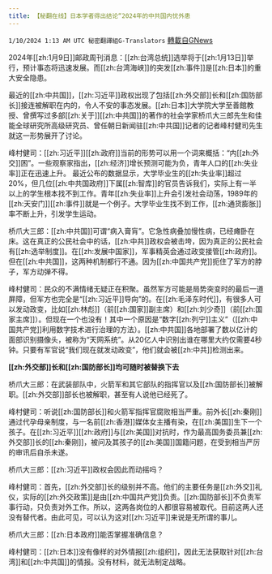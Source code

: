 ```yaml
---
title: 【秘翻在线】日本学者得出结论“2024年的中共国内忧外患
---
```

`1/10/2024 1:13 AM UTC 秘密翻譯組G-Translators` [轉載自GNews](https://gnews.org/articles/2202711)

2024年[[zh:1月9日]]邮政周刊消息：[[zh:台湾总统]]选举将于[[zh:1月13日]]举行，预计事态将迅速发展。而[[zh:台湾海峡]]的突发[[zh:事件]]是[[zh:日本]]的重大安全隐患。

最近的[[zh:中共国]]，[[zh:习近平]]政权出现了包括[[zh:外交部]]长和[[zh:国防部长]]接连被解职在内的，令人不安的事态发展。[[zh:日本]]大学院大学至善館教授、曾撰写过多部[[zh:关于]][[zh:中共国]]的著作的社会学家桥爪大三郎先生和佳能全球研究所高级研究员、曾任朝日新闻驻[[zh:中共国]]记者的记者峰村健司先生就这一形势展开了讨论。

峰村健司：[[zh:习近平]][[zh:政府]]当前的形势可以用一个词来概括：“内[[zh:外交]]困”。一些观察家指出，[[zh:经济]]增长预测可能为负，青年人口的[[zh:失业率]]正在迅速上升。 最近公布的数据显示，大学毕业生的[[zh:失业率]]超过 20%，但几位[[zh:中共国政府]]下属[[zh:智库]]的官员告诉我们，实际上有一半以上的学生根本找不到工作。青年[[zh:失业率]]上升会引发社会动荡，1989年的[[zh:天安门]][[zh:事件]]就是一个例子。大学毕业生找不到工作，[[zh:通货膨胀]]率不断上升，引发学生运动。

桥爪大三郎：[[zh:中共国]]可谓“病入膏肓”。它急性病叠加慢性病，已经瘫卧在床。这在真正的公民社会中的话，[[zh:中共]]政权会被击垮，因为真正的公民社会有[[zh:选举制度]]。在[[zh:发展中国家]]，军事精英会通过政变接管[[zh:政府]]。但在[[zh:中共国]]，这两种机制都行不通。因为[[zh:中国共产党]]扼住了军方的脖子，军方动弹不得。

峰村健司：民众的不满情绪无疑正在积聚。虽然军方可能是局势突变时的最后一道屏障，但军方也完全是“[[zh:习近平]]导向”的。在[[zh:毛泽东时代]]，有很多人可以发动政变，比如[[zh:林彪]]（前[[zh:国家]]副主席）和[[zh:刘少奇]]（前[[zh:国家主席]]）。但现在一个也没有！其中一个原因是“数字[[zh:列宁]]主义”（[[zh:中国共产党]]利用数字技术进行治理的方法）。[[zh:中共国]]各地部署了数以亿计的面部识别摄像头，被称为“天网系统”。从20亿人中识别出谁在哪里大约仅需要4秒钟。只要有军官说“我们现在就发动政变”，他们就会被[[zh:中共]]检测出来。

**[[zh:外交部]]长和[[zh:国防部长]]均可随时被替换下去**

桥爪大三郎：在武装部队中，火箭军和其它部队的指挥官以及[[zh:国防部长]]被解职。[[zh:外交部]]部长也被解职，甚至有人说他已经死了。

峰村健司：听说[[zh:国防部长]]和火箭军指挥官腐败相当严重。前外长[[zh:秦刚]]通过代孕母亲制度，与一名前[[zh:香港]]媒体女主播有染，在[[zh:美国]]生下一个孩子。在[[zh:习近平]][[zh:政府]]与[[zh:美国]]对抗时，作为最高国务委员兼[[zh:外交部]]长的[[zh:秦刚]]，被问及其孩子的[[zh:美国]]国籍问题，在受到相当严厉的审讯后自杀未遂。

桥爪大三郎：[[zh:习近平]]政权会因此而动摇吗？

峰村健司：首先，[[zh:外交部]]长的级别并不高。他们的主要任务是[[zh:外交]]礼仪，实际的[[zh:外交政策]]是由[[zh:中国共产党]]负责。[[zh:国防部长]]不负责军事行动，只负责对外工作。所以，这两各岗位的人都很容易被取代。目前这两人还没有替代者。由此可见，可以认为这对[[zh:习近平]]来说是无所谓的事儿。

桥爪大三郎：[[zh:日本政府]]能否掌握准确信息？

峰村健司：[[zh:日本]]没有像样的对外情报[[zh:组织]]，因此无法获取针对[[zh:台湾]]和[[zh:中共国]]的情报。没有材料，就无法制定战略。
